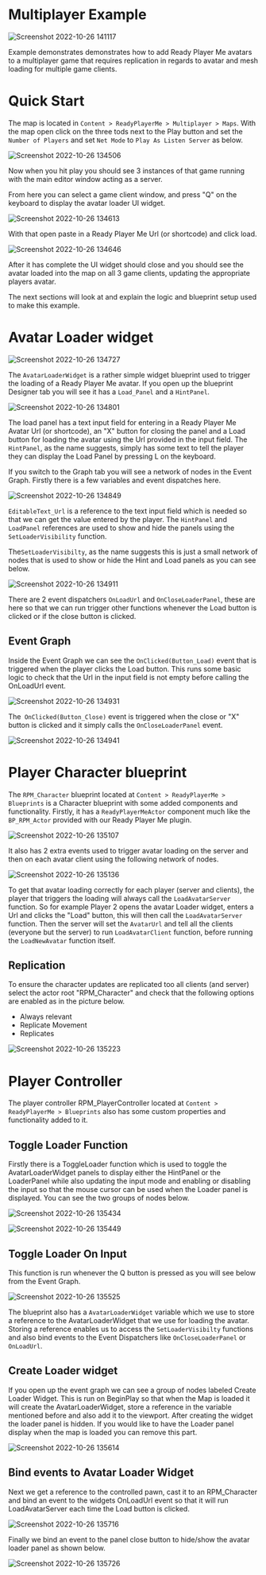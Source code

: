 # Multiplayer Example

![Screenshot 2022-10-26 141117](https://user-images.githubusercontent.com/108666572/198023314-57c84fbc-6221-4cd2-b7df-743eb4485f72.png)

Example demonstrates demonstrates how to add Ready Player Me avatars to a multiplayer game that requires replication in regards to avatar and mesh loading for multiple game clients.

# Quick Start

The map is located in `Content > ReadyPlayerMe > Multiplayer > Maps`. With the map open click on the three tods next to the Play button and set the `Number of Players` and set `Net Mode` to `Play As Listen Server` as below.

![Screenshot 2022-10-26 134506](https://user-images.githubusercontent.com/108666572/198020307-833db847-3090-409b-aa2b-b6fd2a9c79cf.png)

Now when you hit play you should see 3 instances of that game running with the main editor window acting as a server.

From here you can select a game client window, and press "Q" on the keyboard to display the avatar loader UI widget.

![Screenshot 2022-10-26 134613](https://user-images.githubusercontent.com/108666572/198020361-1c19774c-e066-44a6-b53d-d0c6e945ef93.png)

With that open paste in a Ready Player Me Url (or shortcode) and click load. 

![Screenshot 2022-10-26 134646](https://user-images.githubusercontent.com/108666572/198020498-8035bf22-6d70-4488-9646-149937219f6e.png)

After it has complete the UI widget should close and you should see the avatar loaded into the map on all 3 game clients, updating the appropriate players avatar.

The next sections will look at and explain the logic and blueprint setup used to make this example.

# Avatar Loader widget

![Screenshot 2022-10-26 134727](https://user-images.githubusercontent.com/108666572/198020564-1db68a92-2aa7-44df-beae-5497077d1321.png)

The `AvatarLoaderWidget` is a rather simple widget blueprint used to trigger the loading of a Ready Player Me avatar. If you open up the blueprint Designer tab you will see it has a `Load_Panel` and a `HintPanel`. 

![Screenshot 2022-10-26 134801](https://user-images.githubusercontent.com/108666572/198020660-3b3a892b-c273-4382-84fa-9d2fe2c43558.png)

The load panel has a text input field for entering in a Ready Player Me Avatar Url (or shortcode), an "X" button for closing the panel and a Load button for loading the avatar using the Url provided in the input field.
The `HintPanel`, as the name suggests, simply has some text to tell the player they can display the Load Panel by pressing L on the keyboard.

If you switch to the Graph tab you will see a network of nodes in the Event Graph. Firstly there is a few variables and event dispatches here.

![Screenshot 2022-10-26 134849](https://user-images.githubusercontent.com/108666572/198020787-1a5ac967-de0f-4ffd-aee8-a35bba86bd91.png)

`EditableText_Url` is a reference to the text input field which is needed so that we can get the value entered by the player.
The `HintPanel` and `LoadPanel` references are used to show and hide the panels using the `SetLoaderVisibility` function.

The`SetLoaderVisibilty`, as the name suggests this is just a small network of nodes that is used to show or hide the Hint and Load panels as you can see below.
 
![Screenshot 2022-10-26 134911](https://user-images.githubusercontent.com/108666572/198020899-bd248fd3-b765-4d43-acab-1913ef6597ce.png)

There are 2 event dispatchers `OnLoadUrl` and `OnCloseLoaderPanel`, these are here so that we can run trigger other functions whenever the Load button is clicked or if the close button is clicked.

## Event Graph 

 Inside the Event Graph we can see the `OnClicked(Button_Load)` event that is triggered when the player clicks the Load button. This runs some basic logic to check that the Url in the input field is not empty before calling the OnLoadUrl event.
 
![Screenshot 2022-10-26 134931](https://user-images.githubusercontent.com/108666572/198020992-5544b064-9d92-4814-8900-054d55a61c03.png)

 The` OnClicked(Button_Close)` event is triggered when the close or "X" button is clicked and it simply calls the `OnCloseLoaderPanel` event.

![Screenshot 2022-10-26 134941](https://user-images.githubusercontent.com/108666572/198021037-da358dc3-53e7-463e-a136-089d4bac517f.png)

 # Player Character blueprint

 The `RPM_Character` blueprint located at `Content > ReadyPlayerMe > Blueprints` is a Character blueprint with some added components and functionality. Firstly, it has a `ReadyPlayerMeActor` component much like the `BP_RPM_Actor` provided with our Ready Player Me plugin.

![Screenshot 2022-10-26 135107](https://user-images.githubusercontent.com/108666572/198021112-6ded3295-fc37-4d2a-b6ae-63c9ae9e27df.png)

 It also has 2 extra events used to trigger avatar loading on the server and then on each avatar client using the following network of nodes.

![Screenshot 2022-10-26 135136](https://user-images.githubusercontent.com/108666572/198021160-694231eb-448f-41e6-864d-68450ede99b6.png)

 To get that avatar loading correctly for each player (server and clients), the player that triggers the loading will always call the `LoadAvatarServer` function. So for example Player 2 opens the avatar Loader widget, enters a Url and clicks the "Load" button, this will then call the `LoadAvatarServer` function. Then the server will set the `AvatarUrl` and tell all the clients (everyone but the server) to run `LoadAvatarClient` function, before running the `LoadNewAvatar` function itself.
 
 ## Replication

 To ensure the character updates are replicated too all clients (and server) select the actor root "RPM_Character" and check that the following options are enabled as in the picture below. 
- Always relevant
- Replicate Movement
- Replicates

![Screenshot 2022-10-26 135223](https://user-images.githubusercontent.com/108666572/198021230-a8ca4ea4-f5a7-4e41-8409-a044825e1688.png)

 # Player Controller

 The player controller RPM_PlayerController located at `Content > ReadyPlayerMe > Blueprints` also has some custom properties and functionality added to it.
 
 ## Toggle Loader Function 
 Firstly there is a ToggleLoader function which is used to toggle the AvatarLoaderWidget panels to display either the HintPanel or the LoaderPanel while also updating the input mode and enabling or disabling the input so that the mouse cursor can be used when the Loader panel is displayed. You can see the two groups of nodes below.
 
![Screenshot 2022-10-26 135434](https://user-images.githubusercontent.com/108666572/198021311-eabad073-d8fe-4af7-8e49-95a8d734b2a0.png)

![Screenshot 2022-10-26 135449](https://user-images.githubusercontent.com/108666572/198021330-71544024-2e80-4c22-98c7-577a7e837901.png)

  ## Toggle Loader On Input
 This function is run whenever the Q button is pressed as you will see below from the Event Graph.
 
![Screenshot 2022-10-26 135525](https://user-images.githubusercontent.com/108666572/198021433-25cdad7e-524d-42f9-b516-36c12e118c4c.png)

 The blueprint also has a `AvatarLoaderWidget` variable which we use to store a reference to the AvatarLoaderWidget that we use for loading the avatar. Storing a reference enables us to access the `SetLoaderVisibilty` functions and also bind events to the Event Dispatchers like `OnCloseLoaderPanel` or `OnLoadUrl`.

 ## Create Loader widget
 If you open up the event graph we can see a group of nodes labeled Create Loader Widget. This is run on BeginPlay so that when the Map is loaded it will create the AvatarLoaderWidget, store a reference in the variable mentioned before and also add it to the viewport.
After creating the widget the loader panel is hidden. If you would like to have the Loader panel display when the map is loaded you can remove this part.

![Screenshot 2022-10-26 135614](https://user-images.githubusercontent.com/108666572/198021578-4e80019f-7f20-491e-81b6-944adaa2e694.png)

 ## Bind events to Avatar Loader Widget
 Next we get a reference to the controlled pawn, cast it to an RPM_Character and bind an event to the widgets OnLoadUrl event so that it will run LoadAvatarServer each time the Load button is clicked.
 
![Screenshot 2022-10-26 135716](https://user-images.githubusercontent.com/108666572/198021640-98c67102-2c85-4c62-849a-6e09aa01315e.png)

 Finally we bind an event to the panel close button to hide/show the avatar loader panel as shown below.
 
![Screenshot 2022-10-26 135726](https://user-images.githubusercontent.com/108666572/198021673-46224515-e2cd-4d8d-9ce1-ff7335535af9.png)

